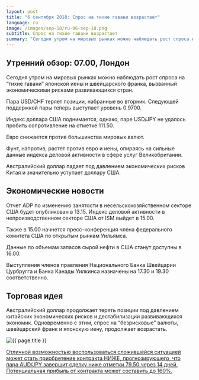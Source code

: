 ```yaml
---
layout: post
title: "6 сентября 2018: Спрос на тихие гавани возрастает"
language: ru
image: /images/sep-18/ru-06-sep-18.png
subtitle: Спрос на тихие гавани возрастает
summary: "Сегодня утром на мировых рынках можно наблюдать рост спроса на тихие гавани японской иены и швейцарского франка, вызванный экономическими рисками развивающихся стран"
---
```

## Утренний обзор: 07.00, Лондон
 
Сегодня утром на мировых рынках можно наблюдать рост спроса на “тихие гавани” японской иены и швейцарского франка, вызванный экономическими рисками развивающихся стран.

Пара USD/CHF теряет позиции, набранные во вторник. Следующей поддержкой пары теперь выступает уровень 0.9700.

Индекс доллара США поднимается, однако, паре USD/JPY не удалось пробить сопротивление на отметке 111.50.

Евро снижается против большинства мировых валют.

Фунт, напротив, растет против евро и иены, опираясь на сильные данные индекса деловой активности в сфере услуг Великобритании.

Австралийский доллар падает под давлением экономических рисков Китая и значительно уступает доллару США.
 
## Экономические новости
 
Отчет ADP по изменению занятости в несельскохозяйственном секторе США будет опубликован в 13.15. Индекс деловой активности в непроизводственном секторе США от ISM выйдет в 15.00.

Также в 15.00 начнется пресс-конференция члена федерального комитета США по открытым рынкам Уильямса.

Данные по объемам запасов сырой нефти в США станут доступны в 16.00.

Выступления членов правления Национального Банка Швейцарии Цурбругга и Банка Канады Уилкинса назначены на 17.30 и 19.30 соответственно.
 
## Торговая идея
 
Австралийский доллар продолжает терять позиции под давлением китайских экономических рисков и дестабилизации развивающихся экономик. Одновременно с этим, спрос на “безрисковые” валюты, швейцарский франк и японскую иену, продолжает возрастать.

<img src="{{ site.url }}/images/sep-18/ru-06-sep-18.png" alt="{{ page.title }}"  title="{{ page.title }}">

<a href="%LINK%%?currency=USD&market=forex&underlying=frxAUDJPY&formname=higherlower&duration_amount=14&duration_units=d&amount=10&amount_type=stake&expiry_type=duration&barrier=79.50" target="_blank">Отличной возможностью воспользоваться сложившейся ситуацией может стать приобретение контракта НИЖЕ, прогнозирующего, что пара AUD/JPY завершит сделку ниже отметки 79.50 через 14 дней. Потенциальная прибыль от контракта может составить до 160%.</a>
